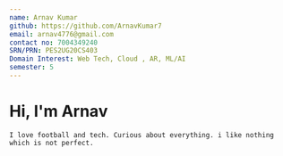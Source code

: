 ```yaml
---
name: Arnav Kumar
github: https://github.com/ArnavKumar7
email: arnav4776@gmail.com
contact no: 7004349240
SRN/PRN: PES2UG20CS403
Domain Interest: Web Tech, Cloud , AR, ML/AI
semester: 5
---
```


# Hi, I'm Arnav

    I love football and tech. Curious about everything. i like nothing which is not perfect.

